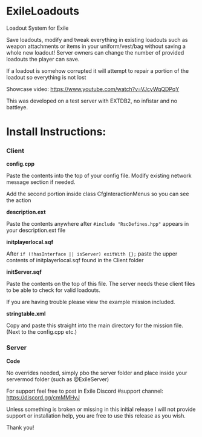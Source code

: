 # ExileLoadouts
Loadout System for Exile

Save loadouts, modify and tweak everything in existing loadouts such as weapon attachments or items in your uniform/vest/bag without saving a whole new loadout!
Server owners can change the number of provided loadouts the player can save.

If a loadout is somehow corrupted it will attempt to repair a portion of the loadout so everything is not lost

Showcase video: https://www.youtube.com/watch?v=VJcyWqQDPqY

This was developed on a test server with EXTDB2, no infistar and no battleye.


# Install Instructions:

### Client

**config.cpp**

Paste the contents into the top of your config file. Modify existing network message section if needed.

Add the second portion inside class CfgInteractionMenus so you can see the action

**description.ext**

Paste the contents anywhere after `#include "RscDefines.hpp"` appears in your description.ext file

**initplayerlocal.sqf**

After `if (!hasInterface || isServer) exitWith {};` paste the upper contents of initplayerlocal.sqf found in the Client folder

**initServer.sqf**

Paste the contents on the top of this file. The server needs these client files to be able to check for valid loadouts.

If you are having trouble please view the example mission included.

**stringtable.xml**

Copy and paste this straight into the main directory for the mission file. (Next to the config.cpp etc.)

### Server

**Code**

No overrides needed, simply pbo the server folder and place inside your servermod folder (such as @ExileServer)


For support feel free to post in Exile Discord #support channel: https://discord.gg/cmMMHyJ

Unless something is broken or missing in this initial release I will not provide support or installation help, you are free to use this release as you wish.

Thank you!
